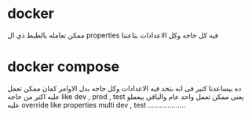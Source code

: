 # docker 
ممكن تعامله بالظبط ذي  ال properties
فيه كل حاجه وكل الاعدادات بتاعتنا


# docker compose
ده بيساعدنا كتير فى انه بتحد فيه الاعدادات وكل حاجه بدل الاوامر
كمان ممكن تعمل عليه اكتر من حاجه 
like dev , prod , test
يعنى ممكن تعمل واحد عام والباقى بيعملو عليه override
like properties multi dev , test  ...................
